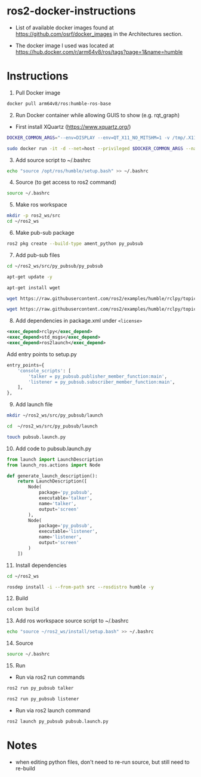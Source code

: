 # ros2-docker-instructions

- List of available docker images found at https://github.com/osrf/docker_images in the Architectures section.

- The docker image I used was located at https://hub.docker.com/r/arm64v8/ros/tags?page=1&name=humble

# Instructions

1. Pull Docker image
```bash
docker pull arm64v8/ros:humble-ros-base
```

2. Run Docker container while allowing GUIS to show (e.g. rqt_graph)
- First install XQuartz (https://www.xquartz.org/)
```bash
DOCKER_COMMON_ARGS="--env=DISPLAY --env=QT_X11_NO_MITSHM=1 -v /tmp/.X11-unix:/tmp/.X11-unix:rw"

sudo docker run -it -d --net=host --privileged $DOCKER_COMMON_ARGS --name ros --restart unless-stopped arm64v8/ros:humble-ros-base
```

3. Add source script to ~/.bashrc
```bash
echo "source /opt/ros/humble/setup.bash" >> ~/.bashrc
```

4. Source (to get access to ros2 command)
```bash
source ~/.bashrc
```

5. Make ros workspace
```bash
mkdir -p ros2_ws/src
cd ~/ros2_ws
```

6. Make pub-sub package
```bash
ros2 pkg create --build-type ament_python py_pubsub
```

7. Add pub-sub files
```bash
cd ~/ros2_ws/src/py_pubsub/py_pubsub

apt-get update -y

apt-get install wget

wget https://raw.githubusercontent.com/ros2/examples/humble/rclpy/topics/minimal_publisher/examples_rclpy_minimal_publisher/publisher_member_function.py

wget https://raw.githubusercontent.com/ros2/examples/humble/rclpy/topics/minimal_subscriber/examples_rclpy_minimal_subscriber/subscriber_member_function.py
```

8. Add dependencies in package.xml under `<license>`
```xml
<exec_depend>rclpy</exec_depend>
<exec_depend>std_msgs</exec_depend>
<exec_depend>ros2launch</exec_depend>
```

Add entry points to setup.py
```python
entry_points={
    'console_scripts': [
        'talker = py_pubsub.publisher_member_function:main',
        'listener = py_pubsub.subscriber_member_function:main',
    ],
},
```

9. Add launch file
```bash
mkdir ~/ros2_ws/src/py_pubsub/launch

cd  ~/ros2_ws/src/py_pubsub/launch

touch pubsub.launch.py
```

10. Add code to pubsub.launch.py
```python
from launch import LaunchDescription
from launch_ros.actions import Node

def generate_launch_description():
    return LaunchDescription([
        Node(
            package='py_pubsub',
            executable='talker',
            name='talker',
            output='screen'
        ),
        Node(
            package='py_pubsub',
            executable='listener',
            name='listener',
            output='screen'
        )
    ])
```

11. Install dependencies
```bash
cd ~/ros2_ws

rosdep install -i --from-path src --rosdistro humble -y
```

12. Build
```bash
colcon build
```

13. Add ros workspace source script to ~/.bashrc
```bash
echo "source ~/ros2_ws/install/setup.bash" >> ~/.bashrc
```

14. Source 
```bash
source ~/.bashrc
```

15. Run
- Run via ros2 run commands
```bash
ros2 run py_pubsub talker

ros2 run py_pubsub listener
```

- Run via ros2 launch command
```bash
ros2 launch py_pubsub pubsub.launch.py
```

# Notes
- when editing python files, don't need to re-run source, but still need to re-build